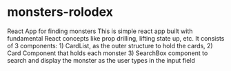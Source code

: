 # monsters-rolodex
React App for finding monsters 
This is simple react app built with fundamental React concepts like prop drilling, lifting state up, etc. It consists of 3 components: 1) CardList, as the outer structure to hold the cards, 2) Card Component that holds each monster 3) SearchBox component to search and display the monster as the user types in the input field
